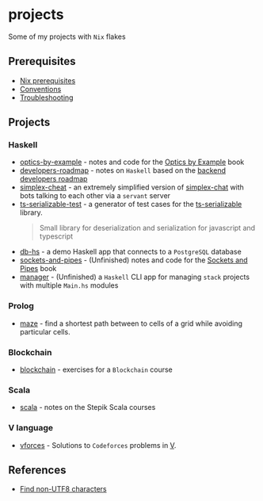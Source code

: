 # projects

Some of my projects with `Nix` flakes

## Prerequisites

- [Nix prerequisites](https://github.com/deemp/flakes/blob/main/README/NixPrerequisites.md)
- [Conventions](https://github.com/deemp/flakes/blob/main/README/Conventions.md)
- [Troubleshooting](https://github.com/deemp/flakes/blob/main/README/Troubleshooting.md)

## Projects

### Haskell

- [optics-by-example](./optics-by-example/) - notes and code for the [Optics by Example](https://leanpub.com/optics-by-example) book
- [developers-roadmap](./drv-tools) - notes on `Haskell` based on the [backend developers roadmap](https://github.com/fullstack-development/developers-roadmap)
- [simplex-cheat](./simplex-cheat) - an extremely simplified version of [simplex-chat](https://github.com/simplex-chat/simplex-chat) with bots talking to each other via a `servant` server
- [ts-serializable-test](./ts-serializable-test/) - a generator of test cases for the [ts-serializable](https://github.com/LabEG/Serializable) library.
    > Small library for deserialization and serialization for javascript and typescript
- [db-hs](./db-hs) - a demo Haskell app that connects to a `PostgreSQL` database
- [sockets-and-pipes](./sockets-and-pipes) - (Unfinished) notes and code for the [Sockets and Pipes](https://leanpub.com/sockets-and-pipes) book
- [manager](./manager) - (Unfinished) a `Haskell` CLI app for managing `stack` projects with multiple `Main.hs` modules

### Prolog

- [maze](./maze) - find a shortest path between to cells of a grid while avoiding particular cells.

### Blockchain

- [blockchain](./blockchain) - exercises for a `Blockchain` course

### Scala

- [scala](./scala) - notes on the Stepik Scala courses

### V language

- [vforces](./vforces/) - Solutions to `Codeforces` problems in [V](https://vlang.io/).

## References

- [Find non-UTF8 characters](https://stackoverflow.com/a/68205939)
